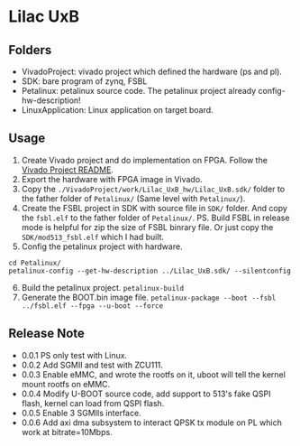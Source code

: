 # Lilac UxB

## Folders

- VivadoProject: vivado project which defined the hardware (ps and pl).
- SDK: bare program of zynq, FSBL
- Petalinux: petalinux source code. The petalinux project already config-hw-description!
- LinuxApplication: Linux application on target board.

## Usage

1. Create Vivado project and do implementation on FPGA. Follow the [Vivado Project README](./VivadoProject/README.md).
2. Export the hardware with FPGA image in Vivado.
3. Copy the `./VivadoProject/work/Lilac_UxB_hw/Lilac_UxB.sdk/` folder to the father folder of `Petalinux/` (Same level with `Petalinux/`).
4. Create the FSBL project in SDK with source file in `SDK/` folder. And copy the `fsbl.elf` to the father folder of `Petalinux/`. PS. Build FSBL in release mode is helpful for zip the size of FSBL binrary file. Or just copy the `SDK/mod513_fsbl.elf` which I had built.
5. Config the petalinux project with hardware.  
  ```
  cd Petalinux/
  petalinux-config --get-hw-description ../Lilac_UxB.sdk/ --silentconfig
  ```
6. Build the petalinux project. `petalinux-build`
7. Generate the BOOT.bin image file. `petalinux-package --boot --fsbl ../fsbl.elf --fpga --u-boot --force`

## Release Note

- 0.0.1 PS only test with Linux.
- 0.0.2 Add SGMII and test with ZCU111.
- 0.0.3 Enable eMMC, and wrote the rootfs on it, uboot will tell the kernel mount rootfs on eMMC.
- 0.0.4 Modify U-BOOT source code, add support to 513's fake QSPI flash, kernel can load from QSPI flash.
- 0.0.5 Enable 3 SGMIIs interface.
- 0.0.6 Add axi dma subsystem to interact QPSK tx module on PL which work at bitrate=10Mbps.

